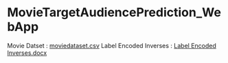 # MovieTargetAudiencePrediction_WebApp

Movie Datset : [moviedataset.csv](https://github.com/SruthiHarish11/MovieTargetAudiencePrediction_WebApp/files/8482076/moviedataset.csv)
Label Encoded Inverses : [Label Encoded Inverses.docx](https://github.com/SruthiHarish11/MovieTargetAudiencePrediction_WebApp/files/8482088/Label.Encoded.Inverses.docx)

